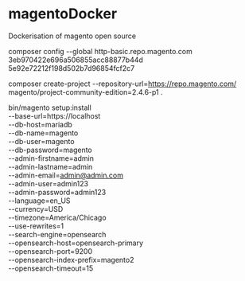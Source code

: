 # magentoDocker
Dockerisation of magento open source

composer config --global http-basic.repo.magento.com 3eb970422e696a506855acc88877b44d 5e92e72212f198d502b7d96854fcf2c7

composer create-project --repository-url=https://repo.magento.com/ magento/project-community-edition=2.4.6-p1 .

bin/magento setup:install \
--base-url=https://localhost \
--db-host=mariadb \
--db-name=magento \
--db-user=magento \
--db-password=magento \
--admin-firstname=admin \
--admin-lastname=admin \
--admin-email=admin@admin.com \
--admin-user=admin123 \
--admin-password=admin123 \
--language=en_US \
--currency=USD \
--timezone=America/Chicago \
--use-rewrites=1 \
--search-engine=opensearch \
--opensearch-host=opensearch-primary \
--opensearch-port=9200 \
--opensearch-index-prefix=magento2 \
--opensearch-timeout=15
